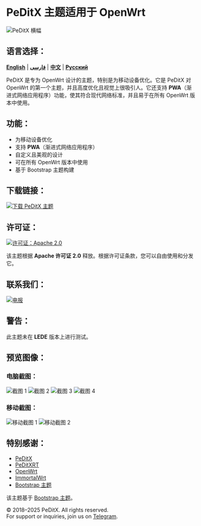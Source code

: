 # PeDitX 主题适用于 OpenWrt

![PeDitX 横幅](https://raw.githubusercontent.com/peditx/luci-theme-peditx/refs/heads/main/luasrc/brand.png)

## 语言选择：

[**English**](README.md) | [**فارسی**](README_fa.md) | [**中文**](README_zh.md) | [**Русский**](README_ru.md)

PeDitX 是专为 OpenWrt 设计的主题，特别是为移动设备优化。它是 PeDitX 对 OpenWrt 的第一个主题，并且高度优化且视觉上很吸引人。它还支持 **PWA**（渐进式网络应用程序）功能，使其符合现代网络标准，并且易于在所有 OpenWrt 版本中使用。

## 功能：

- 为移动设备优化
- 支持 **PWA**（渐进式网络应用程序）
- 自定义且美观的设计
- 可在所有 OpenWrt 版本中使用
- 基于 Bootstrap 主题构建

## 下载链接：
[![下载 PeDitX 主题](https://img.shields.io/github/downloads/peditx/luci-theme-peditx/total.svg)](https://github.com/peditx/luci-theme-peditx/releases)

## 许可证：
[![许可证：Apache 2.0](https://img.shields.io/badge/License-Apache%202.0-blue.svg)](https://opensource.org/licenses/Apache-2.0)

该主题根据 **Apache 许可证 2.0** 释放。根据许可证条款，您可以自由使用和分发它。

## 联系我们：
[![电报](https://img.shields.io/badge/Telegram-加入现在-blue.svg)](https://t.me/peditx)

## 警告：
此主题未在 **LEDE** 版本上进行测试。

## 预览图像：

### 电脑截图：
![截图 1](https://raw.githubusercontent.com/peditx/luci-theme-peditx/refs/heads/main/screenshots/1.png)
![截图 2](https://raw.githubusercontent.com/peditx/luci-theme-peditx/refs/heads/main/screenshots/2.png)
![截图 3](https://raw.githubusercontent.com/peditx/luci-theme-peditx/refs/heads/main/screenshots/3.png)
![截图 4](https://raw.githubusercontent.com/peditx/luci-theme-peditx/refs/heads/main/screenshots/4.png)

### 移动截图：
![移动截图 1](https://raw.githubusercontent.com/peditx/luci-theme-peditx/refs/heads/main/screenshots/m1.PNG)
![移动截图 2](https://raw.githubusercontent.com/peditx/luci-theme-peditx/refs/heads/main/screenshots/m2.PNG)

## 特别感谢：

- [PeDitX](https://github.com/peditx)
- [PeDitXRT](https://github.com/peditx/peditxrt)
- [OpenWrt](https://github.com/openwrt)
- [ImmortalWrt](https://github.com/immortalwrt)
- [Bootstrap 主题](https://github.com/twbs/bootstrap)

该主题基于 [Bootstrap 主题](https://github.com/twbs/bootstrap)。


© 2018–2025 PeDitX. All rights reserved.  
For support or inquiries, join us on [Telegram](https://t.me/peditx).

